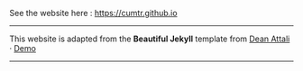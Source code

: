 See the website here : https://cumtr.github.io

-----------------------------------------------

This website is adapted from the **Beautiful Jekyll** template from [Dean Attali](https://deanattali.com) &middot; [Demo](https://beautifuljekyll.com/)

-----------------------------------------------
